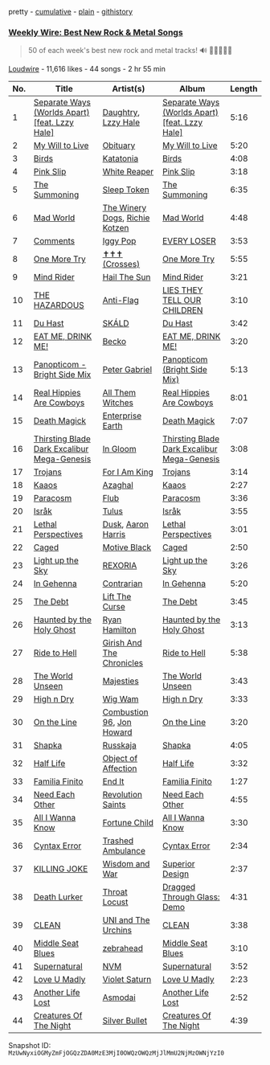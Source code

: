 pretty - [cumulative](/playlists/cumulative/53x58hBq1M9qCzZxyRUmp4.md) - [plain](/playlists/plain/53x58hBq1M9qCzZxyRUmp4) - [githistory](https://github.githistory.xyz/mackorone/spotify-playlist-archive/blob/main/playlists/plain/53x58hBq1M9qCzZxyRUmp4)

### [Weekly Wire: Best New Rock & Metal Songs](https://open.spotify.com/playlist/53x58hBq1M9qCzZxyRUmp4)

> 50 of each week's best new rock and metal tracks!  🔊 🤘🏿🤘🤘🏽

[Loudwire](https://open.spotify.com/user/wqopimzeqvaed8dqu6o2tixrj) - 11,616 likes - 44 songs - 2 hr 55 min

| No. | Title | Artist(s) | Album | Length |
|---|---|---|---|---|
| 1 | [Separate Ways \(Worlds Apart\) \[feat\. Lzzy Hale\]](https://open.spotify.com/track/1H0HP2mqLRJtgfYisSEDWo) | [Daughtry](https://open.spotify.com/artist/5P5FTygHyx2G57oszR3Wot), [Lzzy Hale](https://open.spotify.com/artist/3Nbau9SoiH72jmJdUTqjOY) | [Separate Ways \(Worlds Apart\) \[feat\. Lzzy Hale\]](https://open.spotify.com/album/6q3H4YDdXRgKmXeNEdECrQ) | 5:16 |
| 2 | [My Will to Live](https://open.spotify.com/track/4sAWFLOCxVfyBvZq9dWy0s) | [Obituary](https://open.spotify.com/artist/0SbGI4sb8dAKFZnK7RFyhz) | [My Will to Live](https://open.spotify.com/album/5Jqz6ZgchnSaUNsTbV38pz) | 5:20 |
| 3 | [Birds](https://open.spotify.com/track/11Gn82h7MUEnf5ybYEOY06) | [Katatonia](https://open.spotify.com/artist/2CWWgbxApjbyByxBBCvGTm) | [Birds](https://open.spotify.com/album/1ONkb2RdW7Nz7xcKDx6h8A) | 4:08 |
| 4 | [Pink Slip](https://open.spotify.com/track/3YBTXrTpqriGWqN5CCFa2A) | [White Reaper](https://open.spotify.com/artist/75klPfIVnyYcyEGaicRUSF) | [Pink Slip](https://open.spotify.com/album/6r2hPvEtuwEbBAOPySoxMu) | 3:18 |
| 5 | [The Summoning](https://open.spotify.com/track/761tGJAC4E2weJMJtNnl2B) | [Sleep Token](https://open.spotify.com/artist/2n2RSaZqBuUUukhbLlpnE6) | [The Summoning](https://open.spotify.com/album/1JEBAsb3H4rmmMtVJW7sEC) | 6:35 |
| 6 | [Mad World](https://open.spotify.com/track/7M6TETWpeoTJlmCr9g55fO) | [The Winery Dogs](https://open.spotify.com/artist/0XQIFN6X5mD98c6gOSLtfJ), [Richie Kotzen](https://open.spotify.com/artist/6nYo7m5cO64bANRvilwVBb) | [Mad World](https://open.spotify.com/album/6mPlGnRPxgAFv98QjYFDic) | 4:48 |
| 7 | [Comments](https://open.spotify.com/track/59QajhlzAmlJ1wIRwzLxv8) | [Iggy Pop](https://open.spotify.com/artist/33EUXrFKGjpUSGacqEHhU4) | [EVERY LOSER](https://open.spotify.com/album/62VSZ71LvrUh1VoSuPgzXd) | 3:53 |
| 8 | [One More Try](https://open.spotify.com/track/3jDjO5Jj80E2CIpdOZVTmr) | [✝✝✝ \(Crosses\)](https://open.spotify.com/artist/3gPZCcrc8KG2RuVl3rtbQ2) | [One More Try](https://open.spotify.com/album/3Ye3GCh91kyVDaA3qsmYaO) | 5:55 |
| 9 | [Mind Rider](https://open.spotify.com/track/15hmw4AjW7ClKdbnmLe5WT) | [Hail The Sun](https://open.spotify.com/artist/0XblvrTo6mnHOxWIP1t5T6) | [Mind Rider](https://open.spotify.com/album/2X6wUC0Q2ASI9JYmh8xW8Y) | 3:21 |
| 10 | [THE HAZARDOUS](https://open.spotify.com/track/0BgGgwBhHx7j7IiqShMCj8) | [Anti\-Flag](https://open.spotify.com/artist/30sqtiTKIb1oDve0SdYayT) | [LIES THEY TELL OUR CHILDREN](https://open.spotify.com/album/2BM1TbbHbKLqcKmrmqS2aQ) | 3:10 |
| 11 | [Du Hast](https://open.spotify.com/track/26jocv9sWHU7Hed7K5Ch3E) | [SKÁLD](https://open.spotify.com/artist/3uliAYf4KyTkBpVf3BiWVv) | [Du Hast](https://open.spotify.com/album/0UX6iMUwM2rRoazDJUCJB3) | 3:42 |
| 12 | [EAT ME, DRINK ME!](https://open.spotify.com/track/0SSSpXINOXlANhj8ufSR3C) | [Becko](https://open.spotify.com/artist/6Vu1oZl4ozrU6zqdidyCMU) | [EAT ME, DRINK ME!](https://open.spotify.com/album/7nU7hPDeyIRJOfhICOtYpO) | 3:20 |
| 13 | [Panopticom \- Bright Side Mix](https://open.spotify.com/track/0DpMQVZpl0bsIlFbm5CS7V) | [Peter Gabriel](https://open.spotify.com/artist/7C4sUpWGlTy7IANjruj02I) | [Panopticom \(Bright Side Mix\)](https://open.spotify.com/album/3vMQQGbY67Sj77bD6dT8zt) | 5:13 |
| 14 | [Real Hippies Are Cowboys](https://open.spotify.com/track/1W0jtNJnnjN6rD1aw4dG5T) | [All Them Witches](https://open.spotify.com/artist/29Wmfm1CojrjQ3aQP0FI65) | [Real Hippies Are Cowboys](https://open.spotify.com/album/2kK6AdpSC70GUh1BvTECeH) | 8:01 |
| 15 | [Death Magick](https://open.spotify.com/track/3xHSmwvNUHYmtlXJQD4qNH) | [Enterprise Earth](https://open.spotify.com/artist/1l3cAmALCtGbjWGVtRwhoh) | [Death Magick](https://open.spotify.com/album/2cU8z6WYh9ZpLWEKGuyHPA) | 7:07 |
| 16 | [Thirsting Blade Dark Excalibur Mega\-Genesis](https://open.spotify.com/track/6d5arhGq82pUU7UMlIMRwn) | [In Gloom](https://open.spotify.com/artist/3jp1hk4EYTFMZfPD1Dn3A2) | [Thirsting Blade Dark Excalibur Mega\-Genesis](https://open.spotify.com/album/4LdlJnR7Od7abDQKaq9qnF) | 3:08 |
| 17 | [Trojans](https://open.spotify.com/track/2eiOt1VATyqZpGeZZ82h3P) | [For I Am King](https://open.spotify.com/artist/2etNWORcmPZZBKxcyt6dF4) | [Trojans](https://open.spotify.com/album/3BS9GypKRJYv4Vkb8iVcTg) | 3:14 |
| 18 | [Kaaos](https://open.spotify.com/track/1xp8soY7WNv2ZK5mrKHELY) | [Azaghal](https://open.spotify.com/artist/0kqafIf21Hks2EI9sSWywt) | [Kaaos](https://open.spotify.com/album/4CLGyxx5S9hWMHXifhnSqc) | 2:27 |
| 19 | [Paracosm](https://open.spotify.com/track/0s7t11XBvRqnmT40zIYjxf) | [Flub](https://open.spotify.com/artist/6NJgAz9BChhrlgXQrn3kJg) | [Paracosm](https://open.spotify.com/album/09lopz93JG3Zpo0INej78Y) | 3:36 |
| 20 | [Isråk](https://open.spotify.com/track/1AdAG5CgxwU0AD81tQt58v) | [Tulus](https://open.spotify.com/artist/3YIfnAdb1VsyR6wCSmQen7) | [Isråk](https://open.spotify.com/album/423bdNR6Gn7Dj02EUusypE) | 3:55 |
| 21 | [Lethal Perspectives](https://open.spotify.com/track/3AmlOSjV59fYBGh7Pq5bB4) | [Dusk](https://open.spotify.com/artist/1Jhd1HZsgJS4hwX6AvfPWj), [Aaron Harris](https://open.spotify.com/artist/0ksjsaoYemv5FsMqrZAyTd) | [Lethal Perspectives](https://open.spotify.com/album/2c7ayntzpjmB2o1nvhoaq1) | 3:01 |
| 22 | [Caged](https://open.spotify.com/track/1L0DVW45737wOz2ZHtyW1f) | [Motive Black](https://open.spotify.com/artist/1cCTbyI3umMlxOoqjt7uDw) | [Caged](https://open.spotify.com/album/1dvcgsuto4m045eU8J1kwX) | 2:50 |
| 23 | [Light up the Sky](https://open.spotify.com/track/1rS8aSBVuN23jol7N1yCPU) | [REXORIA](https://open.spotify.com/artist/5oMfYeXrlGFv6DgrQ6zCtK) | [Light up the Sky](https://open.spotify.com/album/7zPQAdxJSYdzWL0FiAOrpM) | 3:26 |
| 24 | [In Gehenna](https://open.spotify.com/track/2WvV0bqufQJnx9Vb5e2lR5) | [Contrarian](https://open.spotify.com/artist/5e2sSh9tBBIL7IPFZP5Lzf) | [In Gehenna](https://open.spotify.com/album/5UfM6SVBvYMzLmaqDfUiO0) | 5:20 |
| 25 | [The Debt](https://open.spotify.com/track/30y0r3xRBzngsUXJ2FeTgn) | [Lift The Curse](https://open.spotify.com/artist/5mVUxlgnywxeahNtMpoCiv) | [The Debt](https://open.spotify.com/album/1tYh4lKvftUG55PLQPQ4WE) | 3:45 |
| 26 | [Haunted by the Holy Ghost](https://open.spotify.com/track/4pUz4LDnL9gHt4bxCCat20) | [Ryan Hamilton](https://open.spotify.com/artist/2OGNc4woCM4XlrYi5cI5QF) | [Haunted by the Holy Ghost](https://open.spotify.com/album/5sDFzWqwUiooAt9CepfEPo) | 3:13 |
| 27 | [Ride to Hell](https://open.spotify.com/track/6pXLvhNaD7Sa9ApGXYrDQy) | [Girish And The Chronicles](https://open.spotify.com/artist/2ESmfBoAhgOPpK9tRVixBH) | [Ride to Hell](https://open.spotify.com/album/4SRleKlveAdma5QcCkiPLI) | 5:38 |
| 28 | [The World Unseen](https://open.spotify.com/track/3ZAdEwTuiK0NQdlVOasxq3) | [Majesties](https://open.spotify.com/artist/6ltmynMmgIUOQiL4eHlHyo) | [The World Unseen](https://open.spotify.com/album/3naQ4YwbbH6av9sg0FuwC3) | 3:43 |
| 29 | [High n Dry](https://open.spotify.com/track/6OssIWGSammxYSqVzpexvo) | [Wig Wam](https://open.spotify.com/artist/5EzPaejJ1QA4wkTLV37e60) | [High n Dry](https://open.spotify.com/album/3EPbR4gXxlnWZiVWcCkFqa) | 3:33 |
| 30 | [On the Line](https://open.spotify.com/track/4bs2CDrrVE8d0rtlTej7H9) | [Combustion 96](https://open.spotify.com/artist/1cJ1r7W4A75imINiMVuwmE), [Jon Howard](https://open.spotify.com/artist/1pRMILWpvF1dCXtTzxH8hG) | [On the Line](https://open.spotify.com/album/57wZfGLCT5YsIZgSSspiC8) | 3:20 |
| 31 | [Shapka](https://open.spotify.com/track/6HcoTn2SbSjcmi3wPD9mxY) | [Russkaja](https://open.spotify.com/artist/3FuzPmx49qjFhzbG99d9Kr) | [Shapka](https://open.spotify.com/album/3Lf8VMkQEAVqzd7Q7xTw0c) | 4:05 |
| 32 | [Half Life](https://open.spotify.com/track/7qwTlAdz1usnxXd24H3yjw) | [Object of Affection](https://open.spotify.com/artist/1U4tj1OPey66HhgVXGdlSY) | [Half Life](https://open.spotify.com/album/0AjbRK9LP0qPcGRWw0GYGp) | 3:32 |
| 33 | [Familia Finito](https://open.spotify.com/track/6efk4XQySFHObUildXzh6e) | [End It](https://open.spotify.com/artist/5YlX74SFjWauq32aKLwAYn) | [Familia Finito](https://open.spotify.com/album/2NsPZAEAUb7jCoHSuVTA5z) | 1:27 |
| 34 | [Need Each Other](https://open.spotify.com/track/2mp0mByeW5L6vQCgA4bdVf) | [Revolution Saints](https://open.spotify.com/artist/6tq1dv7rzt2khH82JuCWhg) | [Need Each Other](https://open.spotify.com/album/6Vs1BETN0Em6955UVhxDAh) | 4:55 |
| 35 | [All I Wanna Know](https://open.spotify.com/track/3oiyybHFKpbD0Pg3jTtO1Q) | [Fortune Child](https://open.spotify.com/artist/3rWJ0yDBY3NyNeJYcRiVAr) | [All I Wanna Know](https://open.spotify.com/album/3NYI5v3z1iZGROqfGTzDZ5) | 3:30 |
| 36 | [Cyntax Error](https://open.spotify.com/track/0vREMQcDdb9WkcSVaZikF4) | [Trashed Ambulance](https://open.spotify.com/artist/0daJIdnSmyi2cqb8g3vjOM) | [Cyntax Error](https://open.spotify.com/album/6szNEWJXi812AV9zribm91) | 2:34 |
| 37 | [KILLING JOKE](https://open.spotify.com/track/4HbJ1shhBUAtab7hgXlteN) | [Wisdom and War](https://open.spotify.com/artist/2bMNVNhVzqmjB05W7dNeXx) | [Superior Design](https://open.spotify.com/album/5sHl00yOFxKROB89zV7brz) | 2:37 |
| 38 | [Death Lurker](https://open.spotify.com/track/4wwFIdElGzDguKDy7TpaXq) | [Throat Locust](https://open.spotify.com/artist/27DnYz5k9zIr9mLRzvwuMS) | [Dragged Through Glass​:​Demo](https://open.spotify.com/album/0gDnkUTdXpyNk5SruQH6p6) | 4:31 |
| 39 | [CLEAN](https://open.spotify.com/track/0BCMXVMyncNUTIdQovjHGh) | [UNI and The Urchins](https://open.spotify.com/artist/7fqESX5UupXb4MlbJ0HKbr) | [CLEAN](https://open.spotify.com/album/5mAzgMxp1XmXWyMNFahISt) | 3:38 |
| 40 | [Middle Seat Blues](https://open.spotify.com/track/4HJJyFnQKbGwPYpWCuhGqv) | [zebrahead](https://open.spotify.com/artist/6SiyKSeJo6gcsS2NvuAbsl) | [Middle Seat Blues](https://open.spotify.com/album/1CyQE3ghzFgt9RBF1Ga6R4) | 3:10 |
| 41 | [Supernatural](https://open.spotify.com/track/04Ndcc1318s9s9gRGGlrQo) | [NVM](https://open.spotify.com/artist/3DkHOBTtRZIj7m2aF42rtC) | [Supernatural](https://open.spotify.com/album/61yrnIQNoSMirv6gadFV6W) | 3:52 |
| 42 | [Love U Madly](https://open.spotify.com/track/5zVGq0b78Ji23A4N73FTgz) | [Violet Saturn](https://open.spotify.com/artist/3x8Zm0WBMUymTl7cCAz7Zi) | [Love U Madly](https://open.spotify.com/album/1YfnOrebkPsdnglMBP4ET3) | 2:23 |
| 43 | [Another Life Lost](https://open.spotify.com/track/0gGHMiJht5p3vgqbNckw0P) | [Asmodai](https://open.spotify.com/artist/6PHDOUfabIXQ4lb9PXg4Yz) | [Another Life Lost](https://open.spotify.com/album/3j4q4zwcul9NH0DMgUE5Rs) | 2:52 |
| 44 | [Creatures Of The Night](https://open.spotify.com/track/4neTJOv6WIoLFgRNoxfPjH) | [Silver Bullet](https://open.spotify.com/artist/0ppFsYRZGoGYxL12PSjS2q) | [Creatures Of The Night](https://open.spotify.com/album/3yKj0fbclkjeNjocbyy844) | 4:39 |

Snapshot ID: `MzUwNyxiOGMyZmFjOGQzZDA0MzE3MjI0OWQzOWQzMjJlMmU2NjMzOWNjYzI0`
